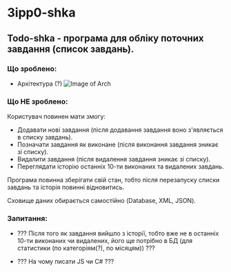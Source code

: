 # 3ipp0-shka
## Todo-shka - програма для обліку поточних завдання (список завдань).

### Що зроблено:
- Архітектура (?)
![Image of Arch](https://github.com/3ipp0/3ipp0-shka/blob/master/Architecture/Arch.psd)

### Що НЕ зроблено:
  Користувач повинен мати змогу:
-	Додавати нові завдання (після додавання завдання воно з'являється в списку завдань).
-	Позначати завдання як виконане (після виконання завдання зникає зі списку).
-	Видалити завдання (після видалення завдання зникає зі списку).
-	Переглядати історію останніх 10-ти виконаних та видалених завдань.

Програма повинна зберігати свій стан, тобто після перезапуску списки завдань та історія повинні відновитись.

Сховище даних обирається самостійно (Database, XML, JSON).

### Запитання:
- ??? Після того як завдання вийшло з історії, тобто вже не в останніх 10-ти виконаних чи видалених, його ще потрібно в БД (для статистики (по категоріям(?), по місяцям)) ???

- ??? На чому писати JS чи C# ???
